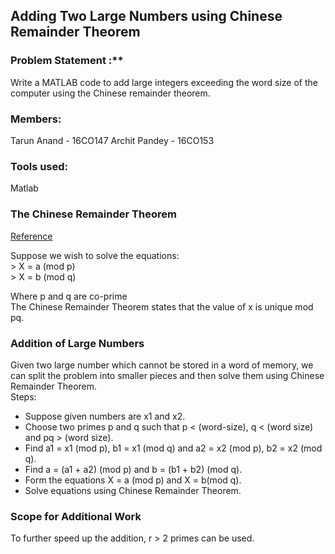 ## Adding Two Large Numbers using Chinese Remainder Theorem

### Problem Statement :**  
Write a MATLAB code to add large integers exceeding the word size of the computer using the Chinese remainder theorem.

### Members:  
Tarun Anand - 16CO147
Archit Pandey - 16CO153

### Tools used:  
Matlab

### The Chinese Remainder Theorem

[Reference](https://crypto.stanford.edu/pbc/notes/numbertheory/crt.html)



Suppose we wish to solve the equations:  
	>      X = a (mod p)  
	>      X = b (mod q)


Where p and q are co-prime  
The Chinese Remainder Theorem states that the value of x is unique mod pq.

### Addition of Large Numbers
Given two large number which cannot be stored in a word of memory, we can split the problem into smaller pieces and then solve them using Chinese Remainder Theorem.  
Steps:  
-   Suppose given numbers are x1 and x2.  
-   Choose two primes p and q such that p < (word-size), q < (word size) and pq > (word size).  
-   Find a1 = x1 (mod p), b1 = x1 (mod q) and a2 = x2 (mod p), b2 = x2 (mod q).  
-   Find a = (a1 + a2) (mod p) and b = (b1 + b2) (mod q).  
-   Form the equations X = a (mod p) and X = b(mod q).  
-   Solve equations using Chinese Remainder Theorem.

### Scope for Additional Work
To further speed up the addition, r > 2 primes can be used.